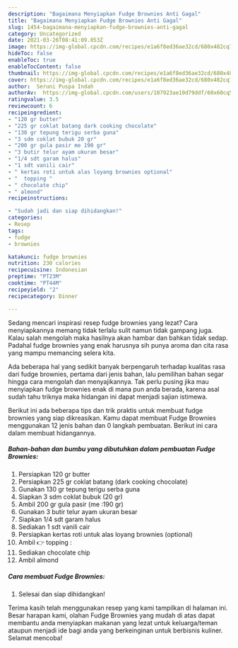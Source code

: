 ```yaml
---
description: "Bagaimana Menyiapkan Fudge Brownies Anti Gagal"
title: "Bagaimana Menyiapkan Fudge Brownies Anti Gagal"
slug: 1454-bagaimana-menyiapkan-fudge-brownies-anti-gagal
category: Uncategorized
date: 2021-03-26T08:41:09.053Z
image: https://img-global.cpcdn.com/recipes/e1a6f8ed36ae32cd/680x482cq70/fudge-brownies-foto-resep-utama.jpg
hideToc: false
enableToc: true
enableTocContent: false
thumbnail: https://img-global.cpcdn.com/recipes/e1a6f8ed36ae32cd/680x482cq70/fudge-brownies-foto-resep-utama.jpg
cover: https://img-global.cpcdn.com/recipes/e1a6f8ed36ae32cd/680x482cq70/fudge-brownies-foto-resep-utama.jpg
author:  Seruni Puspa Indah
authorAv:  https://img-global.cpcdn.com/users/107923ae10d79ddf/60x60cq50/avatar.jpg
ratingvalue: 3.5
reviewcount: 6
recipeingredient:
- "120 gr butter"
- "225 gr coklat batang dark cooking chocolate"
- "130 gr tepung terigu serba guna"
- "3 sdm coklat bubuk 20 gr"
- "200 gr gula pasir me 190 gr"
- "3 butir telur ayam ukuran besar"
- "1/4 sdt garam halus"
- "1 sdt vanili cair"
- " kertas roti untuk alas loyang brownies optional"
- "  topping "
- " chocolate chip"
- " almond"
recipeinstructions:

- "Sudah jadi dan siap dihidangkan!"
categories:
- Resep
tags:
- fudge
- brownies

katakunci: fudge brownies 
nutrition: 230 calories
recipecuisine: Indonesian
preptime: "PT23M"
cooktime: "PT44M"
recipeyield: "2"
recipecategory: Dinner

---
```



Sedang mencari inspirasi resep fudge brownies yang lezat? Cara menyiapkannya memang tidak terlalu sulit namun tidak gampang juga. Kalau salah mengolah maka hasilnya akan hambar dan bahkan tidak sedap. Padahal fudge brownies yang enak harusnya sih punya aroma dan cita rasa yang mampu memancing selera kita.




Ada beberapa hal yang sedikit banyak berpengaruh terhadap kualitas rasa dari fudge brownies, pertama dari jenis bahan, lalu pemilihan bahan segar hingga cara mengolah dan menyajikannya. Tak perlu pusing jika mau menyiapkan fudge brownies enak di mana pun anda berada, karena asal sudah tahu triknya maka hidangan ini dapat menjadi sajian istimewa.


Berikut ini ada beberapa tips dan trik praktis untuk membuat fudge brownies yang siap dikreasikan. Kamu dapat membuat Fudge Brownies menggunakan 12 jenis bahan dan 0 langkah pembuatan. Berikut ini cara dalam membuat hidangannya.

<!--inarticleads1-->

##### Bahan-bahan dan bumbu yang dibutuhkan dalam pembuatan Fudge Brownies:

1. Persiapkan 120 gr butter
1. Persiapkan 225 gr coklat batang (dark cooking chocolate)
1. Gunakan 130 gr tepung terigu serba guna
1. Siapkan 3 sdm coklat bubuk (20 gr)
1. Ambil 200 gr gula pasir (me :190 gr)
1. Gunakan 3 butir telur ayam ukuran besar
1. Siapkan 1/4 sdt garam halus
1. Sediakan 1 sdt vanili cair
1. Persiapkan  kertas roti untuk alas loyang brownies (optional)
1. Ambil  👉 topping :
1. Sediakan  chocolate chip
1. Ambil  almond




<!--inarticleads2-->

##### Cara membuat Fudge Brownies:


1. Selesai dan siap dihidangkan!



Terima kasih telah menggunakan resep yang kami tampilkan di halaman ini. Besar harapan kami, olahan Fudge Brownies yang mudah di atas dapat membantu anda menyiapkan makanan yang lezat untuk keluarga/teman ataupun menjadi ide bagi anda yang berkeinginan untuk berbisnis kuliner. Selamat mencoba!
